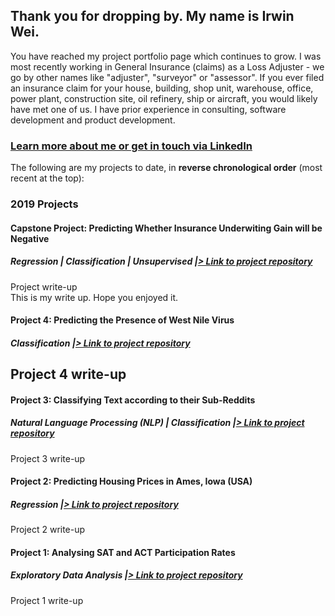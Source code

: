 ## Thank you for dropping by. My name is Irwin Wei.

You have reached my project portfolio page which continues to grow. I was most recently working in General Insurance (claims) as a Loss Adjuster - we go by other names like "adjuster", "surveyor" or "assessor". If you ever filed an insurance claim for your house, building, shop unit, warehouse, office, power plant, construction site, oil refinery, ship or aircraft, you would likely have met one of us. I have prior experience in consulting, software development and product development.

### <a style="font-weight:bold" href="https://www.linkedin.com/in/irwinwei" target="_blank">Learn more about me or get in touch via LinkedIn</a>

The following are my projects to date, in **reverse chronological order** (most recent at the top):

### 2019 Projects
#### Capstone Project: Predicting Whether Insurance Underwiting Gain will be Negative
##### Regression | Classification | Unsupervised |<a href="https://www.github.com/irwinwei73/GA-DSI-Capstone" target="_blank">> Link to project repository</a>
Project write-up<br>
This is my write up. Hope you enjoyed it.

#### Project 4: Predicting the Presence of West Nile Virus
##### Classification |<a href="https://www.github.com/irwinwei73/GA-DSI-Project-04" target="_blank">> Link to project repository</a>
Project 4 write-up<br>
--------------------------------------------

#### Project 3: Classifying Text according to their Sub-Reddits
##### Natural Language Processing (NLP) | Classification |<a href="https://www.github.com/irwinwei73/GA-DSI-Project-03" target="_blank">> Link to project repository</a>
Project 3 write-up<br>

#### Project 2: Predicting Housing Prices in Ames, Iowa (USA)
##### Regression |<a href="https://www.github.com/irwinwei73/GA-DSI-Project-02" target="_blank">> Link to project repository</a>
Project 2 write-up<br>

#### Project 1: Analysing SAT and ACT Participation Rates
##### Exploratory Data Analysis |<a href="https://www.github.com/irwinwei73/GA-DSI-Project-01" target="_blank">> Link to project repository</a>
Project 1 write-up<br> 
